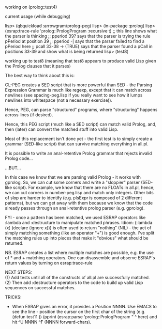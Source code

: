 working on (prolog::test4)



current usage (while debugging)

lisp> (ql:quickload :arrowgram/prolog-peg)
lisp> (in-package :prolog)
lisp> (esrap:trace-rule 'prolog::PrologProgram :recursive t) ;; this line shows what the parser is thinking
;; pperiod 39? says that the parser is trying the rule pPeriod at position 39
;; pperiod -|  says that the parser failed to find a pPeriod here
;; pcall 33-38 -> (TRUE) says that the parser found a pCall in positions 33-39 and show what is being returned
lisp> (test8)

working up to test8 (meaning that test8 appears to produce valid Lisp given the Prolog clauses that it parses)

The best way to think about this is:

CL-PEG creates a SED script that is more powerful than SED - the Parsing Expression Grammar is much like regexp, except that it can match across newlines (see spacing-peg.lisp if you really want to see how it lumps newlines into whitespace (not a necessary exercise)).

Hence, PEG, can parse "structured" programs, where "structuring" happens across lines (if desired).

Hence, this PEG script (much like a SED script) can match valid Prolog, and, then (later) can convert the matched stuff into valid Lisp.

Most of this replacement isn't done yet - the first test is to simply create a grammar (SED-like script) that can survive matching everything in all.pl.

It is possible to write an anal-retentive Prolog grammar that rejects invalid Prolog code...

...BUT...

In this case we know that we are parsing valid Prolog - it works with gprolog.  So, we can cut some corners and write a "sloppier" parser (SED-like script).  For example, we know that there are no FLOATs in all.pl, hence, we can cut corners in number-peg.lisp and match only integers.  Other bits of slop are harder to identify (e.g. pIsExpr is composed of 2 different patterns), but we can get away with them because we know that the code already passes through an anal-retentive prolog parser (e.g. gprolog).

FYI - once a pattern has been matched, we used ESRAP operators like :lambda and :destructure to manipulate matched phrases.  Idiom: (:lambda (x) (declare (ignore x))) is often used to return "nothing" (NIL) - the act of simply matching something (like an operator "+") is good enough.  I've split the matching rules up into pieces that make it "obvious" what should be returned.

NB. ESRAP creates a list where multiple matches are possible, e.g. the use of * and + matching operators.  One can disassemble and observe ESRAP's return values by turning on esrap:trace-rule  


NEXT STEPS:  
(1) Add tests until all of the constructs of all.pl are successfully matched.  
(2) Then add :destructure operators to the code to build up valid Lisp sequences on successful matches.


TRICKS:

- When ESRAP gives an error, it provides a Position NNNN.  Use EMACS to see the line - position the cursor on the first char of the string (e.g.
(defun test11 ()
  (pprint (esrap:parse 'prolog::PrologProgram
               " 
                ^ here) and hit ^U NNNN ^F (NNNN forward-chars).



